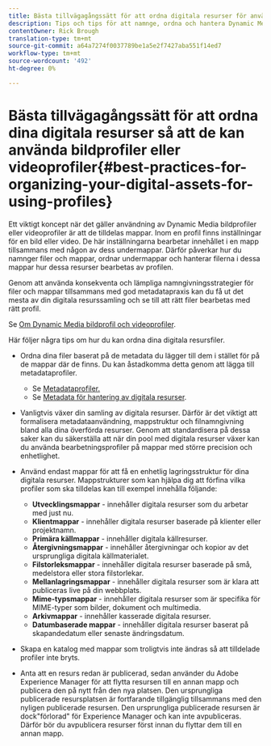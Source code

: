 ```yaml
---
title: Bästa tillvägagångssätt för att ordna digitala resurser för användning av Dynamic Media bildprofiler eller videoprofiler
description: Tips och tips för att namnge, ordna och hantera Dynamic Media bild- och videofiler.
contentOwner: Rick Brough
translation-type: tm+mt
source-git-commit: a64a7274f0037789be1a5e2f7427aba551f14ed7
workflow-type: tm+mt
source-wordcount: '492'
ht-degree: 0%

---
```



# Bästa tillvägagångssätt för att ordna dina digitala resurser så att de kan använda bildprofiler eller videoprofiler{#best-practices-for-organizing-your-digital-assets-for-using-profiles}

Ett viktigt koncept när det gäller användning av Dynamic Media bildprofiler eller videoprofiler är att de tilldelas mappar. Inom en profil finns inställningar för en bild eller video. De här inställningarna bearbetar innehållet i en mapp tillsammans med någon av dess undermappar. Därför påverkar hur du namnger filer och mappar, ordnar undermappar och hanterar filerna i dessa mappar hur dessa resurser bearbetas av profilen.

Genom att använda konsekventa och lämpliga namngivningsstrategier för filer och mappar tillsammans med god metadatapraxis kan du få ut det mesta av din digitala resurssamling och se till att rätt filer bearbetas med rätt profil.

Se [Om Dynamic Media bildprofil och videoprofiler](about-image-video-profiles.md).

Här följer några tips om hur du kan ordna dina digitala resursfiler.

* Ordna dina filer baserat på de metadata du lägger till dem i stället för på de mappar där de finns. Du kan åstadkomma detta genom att lägga till metadataprofiler.

   * Se [Metadataprofiler.](/help/assets/metadata-profiles.md)
   * Se [Metadata för hantering av digitala resurser](/help/assets/manage-metadata.md).

* Vanligtvis växer din samling av digitala resurser. Därför är det viktigt att formalisera metadataanvändning, mappstruktur och filnamngivning bland alla dina överförda resurser. Genom att standardisera på dessa saker kan du säkerställa att när din pool med digitala resurser växer kan du använda bearbetningsprofiler på mappar med större precision och enhetlighet.
* Använd endast mappar för att få en enhetlig lagringsstruktur för dina digitala resurser. Mappstrukturer som kan hjälpa dig att förfina vilka profiler som ska tilldelas kan till exempel innehålla följande:

   * **Utvecklingsmappar**  - innehåller digitala resurser som du arbetar med just nu.
   * **Klientmappar**  - innehåller digitala resurser baserade på klienter eller projektnamn.
   * **Primära källmappar**  - innehåller digitala källresurser.
   * **Återgivningsmappar**  - innehåller återgivningar och kopior av det ursprungliga digitala källmaterialet.
   * **Filstorleksmappar**  - innehåller digitala resurser baserade på små, medelstora eller stora filstorlekar.
   * **Mellanlagringsmappar**  - innehåller digitala resurser som är klara att publiceras live på din webbplats.
   * **Mime-typsmappar**  - innehåller digitala resurser som är specifika för MIME-typer som bilder, dokument och multimedia.
   * **Arkivmappar**  - innehåller kasserade digitala resurser.
   * **Datumbaserade mappar**  - innehåller digitala resurser baserat på skapandedatum eller senaste ändringsdatum.

* Skapa en katalog med mappar som troligtvis inte ändras så att tilldelade profiler inte bryts.
* Anta att en resurs redan är publicerad, sedan använder du Adobe Experience Manager för att flytta resursen till en annan mapp och publicera den på nytt från den nya platsen. Den ursprungliga publicerade resursplatsen är fortfarande tillgänglig tillsammans med den nyligen publicerade resursen. Den ursprungliga publicerade resursen är dock&quot;förlorad&quot; för Experience Manager och kan inte avpubliceras. Därför bör du avpublicera resurser först innan du flyttar dem till en annan mapp.

